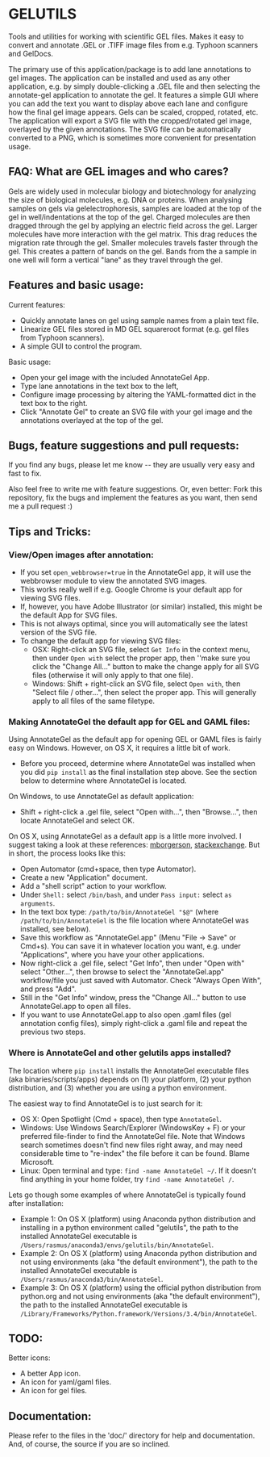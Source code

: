 
GELUTILS
========

Tools and utilities for working with scientific GEL files.
Makes it easy to convert and annotate .GEL or .TIFF image files from e.g. Typhoon scanners and GelDocs.

The primary use of this application/package is to add lane annotations to gel images.
The application can be installed and used as any other application,
e.g. by simply double-clicking a .GEL file and then selecting the annotate-gel application to annotate the gel.
It features a simple GUI where you can add the text you want to display above each lane and
configure how the final gel image appears.
Gels can be scaled, cropped, rotated, etc.
The application will export a SVG file with the cropped/rotated gel image, overlayed by the given annotations.
The SVG file can be automatically converted to a PNG, which is sometimes more convenient for presentation usage.



FAQ: What are GEL images and who cares?
---------------------------------------

Gels are widely used in molecular biology and biotechnology for analyzing the size of biological molecules, e.g. DNA or
proteins.
When analysing samples on gels via gelelectrophoresis, samples are loaded at the top of the gel in well/indentations at
the top of the gel. Charged molecules are then dragged through the gel by applying an electric field across the gel.
Larger molecules have more interaction with the gel matrix. This drag reduces the migration rate through the gel.
Smaller molecules travels faster through the gel.
This creates a pattern of bands on the gel.
Bands from the a sample in one well will form a vertical "lane" as they travel through the gel.



Features and basic usage:
-------------------------

Current features:
* Quickly annotate lanes on gel using sample names from a plain text file.
* Linearize GEL files stored in MD GEL squareroot format (e.g. gel files from Typhoon scanners).
* A simple GUI to control the program.

Basic usage:
* Open your gel image with the included AnnotateGel App.
* Type lane annotations in the text box to the left,
* Configure image processing by altering the YAML-formatted dict in the text box to the right.
* Click "Annotate Gel" to create an SVG file with your gel image and the annotations overlayed at the top of the gel.



Bugs, feature suggestions and pull requests:
--------------------------------------------

If you find any bugs, please let me know -- they are usually very easy and fast to fix.

Also feel free to write me with feature suggestions.
Or, even better: Fork this repository, fix the bugs and
implement the features as you want, then send me a pull request :)





Tips and Tricks:
----------------


### View/Open images after annotation: ###

* If you set ```open_webbrowser=true``` in the AnnotateGel app, it will use the webbrowser module to view the annotated SVG images.
* This works really well if e.g. Google Chrome is your default app for viewing SVG files.
* If, however, you have Adobe Illustrator (or similar) installed, this might be the default App for SVG files.
* This is not always optimal, since you will automatically see the latest version of the SVG file.
* To change the default app for viewing SVG files:
    * OSX: Right-click an SVG file, select ```Get Info``` in the context menu, then under ```Open with``` select the proper app, then ''make sure you click the "Change All..." button to make the change apply for all SVG files (otherwise it will only apply to that one file).
    * Windows: Shift + right-click an SVG file, select ```Open with```, then "Select file / other...", then select the proper app. This will generally apply to all files of the same filetype.


### Making AnnotateGel the default app for GEL and GAML files: ###

Using AnnotateGel as the default app for opening GEL or GAML files is fairly easy on Windows. However, on OS X, it requires a little bit of work.
* Before you proceed, determine where AnnotateGel was installed when you did ```pip install``` as the final installation step above. See the section below to determine where AnnotateGel is located.

On Windows, to use AnnotateGel as default application:
* Shift + right-click a .gel file, select "Open with...", then "Browse...", then locate AnnotateGel and select OK.

On OS X, using AnnotateGel as a default app is a little more involved. I suggest taking a look at these references:
[mborgerson](https://mborgerson.com/creating-an-executable-from-a-python-script), [stackexchange](http://apple.stackexchange.com/questions/153818/make-a-python-program-an-application/153828#153828).
But in short, the process looks like this:
* Open Automator (cmd+space, then type Automator).
* Create a new "Application" document.
* Add a "shell script" action to your workflow.
* Under ```Shell:``` select ```/bin/bash```, and under ```Pass input:``` select ```as arguments```.
* In the text box type: ```/path/to/bin/AnnotateGel "$@"``` (where ```/path/to/bin/AnnotateGel``` is the file location where AnnotateGel was installed, see below).
* Save this workflow as "AnnotateGel.app" (Menu "File -> Save" or Cmd+s). You can save it in whatever location you want, e.g. under "Applications", where you have your other applications.
* Now right-click a .gel file, select "Get Info", then under "Open with" select "Other...", then browse to select the "AnnotateGel.app" workflow/file you just saved with Automator. Check "Always Open With", and press "Add".
* Still in the "Get Info" window, press the "Change All..." button to use AnnotateGel.app to open all files.
* If you want to use AnnotateGel.app to also open .gaml files (gel annotation config files), simply right-click a .gaml file and repeat the previous two steps.



### Where is AnnotateGel and other gelutils apps installed? ###

The location where ```pip install``` installs the AnnotateGel executable files (aka binaries/scripts/apps) depends on (1) your platform, (2) your python distribution, and (3) whether you are using a python environment.

The easiest way to find AnnotateGel is to just search for it:
* OS X: Open Spotlight (Cmd + space), then type ```AnnotateGel```.
* Windows: Use Windows Search/Explorer (WindowsKey + F) or your preferred file-finder to find the AnnotateGel file. Note that Windows search sometimes doesn't find new files right away, and may need considerable time to "re-index" the file before it can be found. Blame Microsoft.
* Linux: Open terminal and type: ```find -name AnnotateGel ~/```. If it doesn't find anything in your home folder, try ```find -name AnnotateGel /```.

Lets go though some examples of where AnnotateGel is typically found after installation:
* Example 1: On OS X (platform) using Anaconda python distribution and installing in a python environment called "gelutils", the path to the installed AnnotateGel executable is ```/Users/rasmus/anaconda3/envs/gelutils/bin/AnnotateGel```.
* Example 2: On OS X (platform) using Anaconda python distribution and not using environments (aka "the default environment"), the path to the installed AnnotateGel executable is ```/Users/rasmus/anaconda3/bin/AnnotateGel```.
* Example 3: On OS X (platform) using the official python distribution from python.org and not using environments (aka "the default environment"), the path to the installed AnnotateGel executable is ```/Library/Frameworks/Python.framework/Versions/3.4/bin/AnnotateGel```.



TODO:
-----

Better icons:
* A better App icon.
* An icon for yaml/gaml files.
* An icon for gel files.


Documentation:
--------------

Please refer to the files in the 'doc/' directory for help and documentation.
And, of course, the source if you are so inclined.
